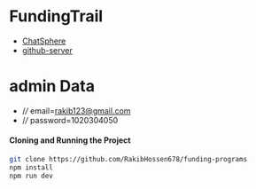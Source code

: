 # FundingTrail

- [ChatSphere](https://fundingprograms-d66be.web.app/)
- [github-server](https://github.com/RakibHossen678/funding-programs-server)

# admin Data

- /_/_ email=rakib123@gmail.com
- /_/_ password=1020304050

#### Cloning and Running the Project

```sh
git clone https://github.com/RakibHossen678/funding-programs
npm install
npm run dev

```
